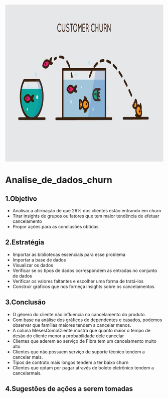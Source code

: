 <img src="customer-churn.jpg" alt="some text" width=1200 height=500>

# Analise_de_dados_churn

## 1.Objetivo

  - Analisar a afirmação de que 26% dos clientes estão entrando em churn
  - Tirar insights de grupos ou fatores que tem maior tendência de efetuar cancelamento
  - Propor ações para as conclusões obtidas

## 2.Estratégia

  - Importar as bibliotecas essenciais para esse problema
  - Importar a base de dados
  - Visualizar os dados
  - Verificar se os tipos de dados correspondem as entradas no conjunto de dados
  - Verificar os valores faltantes e escolher uma forma de tratá-los
  - Construir gráficos que nos forneça insights sobre os cancelamentos

## 3.Conclusão

  - O gênero do cliente não influencia no cancelamento do produto.
  - Com base na análise dos gráficos de dependentes e casados, podemos observar que famílias maiores tendem a cancelar menos.
  - A coluna MesesComoCliente mostra que quanto maior o tempo de desão do cliente menor a probabilidade dele cancelar
  - Clientes que aderem ao serviço de Fibra tem um cancelamento muito alto
  - Clientes que não possuem serviço de suporte técnico tendem a cancelar mais.
  - Tipos de contrato mais longos tendem a ter baixo churn
  - Clientes que optam por pagar através de boleto eletrônico tendem a cancelarmais.

## 4.Sugestões de ações a serem tomadas

